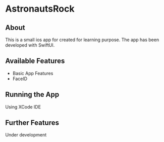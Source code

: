 # AstronautsRock
## About
This is a small ios app for created for learning purpose. The app has been developed with SwiftUI.
## Available Features
* Basic App Features
* FaceID
## Running the App
Using XCode IDE
## Further Features
Under development

